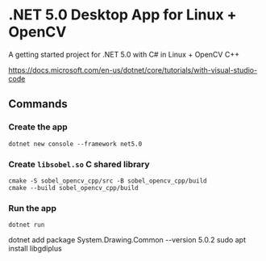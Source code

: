 # .NET 5.0 Desktop App for Linux + OpenCV

A getting started project for .NET 5.0 with C# in Linux + OpenCV C++

https://docs.microsoft.com/en-us/dotnet/core/tutorials/with-visual-studio-code

## Commands

### Create the app

```console
dotnet new console --framework net5.0
```

### Create `libsobel.so` C shared library

```console
cmake -S sobel_opencv_cpp/src -B sobel_opencv_cpp/build
cmake --build sobel_opencv_cpp/build
```

### Run the app

```console
dotnet run
```

dotnet add package System.Drawing.Common --version 5.0.2
sudo apt install libgdiplus
